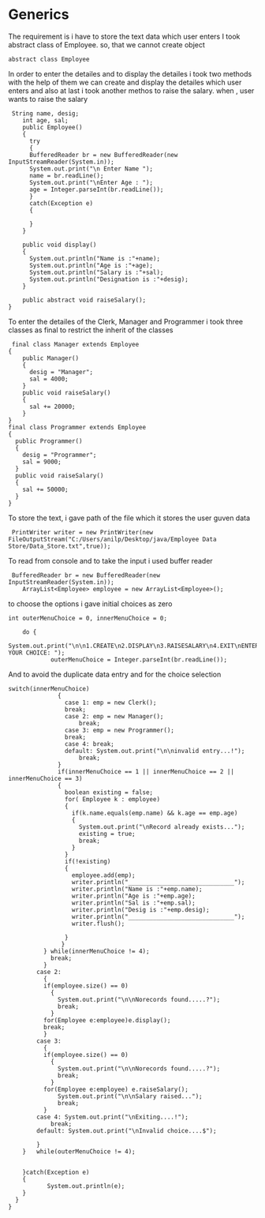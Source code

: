 # Generics

The requirement is i have to store the text data which user enters 
I took abstract class of Employee. so, that we cannot create object 

    abstract class Employee 
 
 In order to enter the detailes and to display the detailes i took two methods with the help of them we can create and display the detailes which user enters
 and also at last i took another methos to raise the salary. when , user wants to raise the salary 
 
     String name, desig;
        int age, sal;
        public Employee() 
        {
          try
          {
          BufferedReader br = new BufferedReader(new InputStreamReader(System.in));
          System.out.print("\n Enter Name ");
          name = br.readLine();
          System.out.print("\nEnter Age : ");
          age = Integer.parseInt(br.readLine());
          }
          catch(Exception e)
          {

          }
        }

        public void display()
        {
          System.out.println("Name is :"+name);
          System.out.println("Age is :"+age);
          System.out.println("Salary is :"+sal);
          System.out.println("Designation is :"+desig);
        }

        public abstract void raiseSalary();
    }
   
 To enter the detailes of the Clerk, Manager and Programmer i took three classes as final to restrict the inherit of the classes
 
     final class Manager extends Employee 
    {
        public Manager() 
        {
          desig = "Manager";
          sal = 4000;
        }
        public void raiseSalary() 
        {
          sal += 20000;
        }
    }
    final class Programmer extends Employee 
    {
      public Programmer() 
      {
        desig = "Programmer";
        sal = 9000;
      }
      public void raiseSalary() 
      {
        sal += 50000;
      }
    }
 
 To store the text, i gave path of the file which it stores the user guven data
 
     PrintWriter writer = new PrintWriter(new FileOutputStream("C:/Users/anilp/Desktop/java/Employee Data Store/Data_Store.txt",true));
     
To read from console and to take the input i used buffer reader

     
     BufferedReader br = new BufferedReader(new InputStreamReader(System.in));
        ArrayList<Employee> employee = new ArrayList<Employee>();
        
  to choose the options i gave initial choices as zero      

    int outerMenuChoice = 0, innerMenuChoice = 0;
	
		do {
				System.out.print("\n\n1.CREATE\n2.DISPLAY\n3.RAISESALARY\n4.EXIT\nENTER YOUR CHOICE: ");
				outerMenuChoice = Integer.parseInt(br.readLine());


And to avoid the duplicate data entry and for the choice selection 



    switch(innerMenuChoice) 
                  {
                    case 1: emp = new Clerk();
                    break;
                    case 2: emp = new Manager();
                        break;
                    case 3: emp = new Programmer();
                    break;
                    case 4: break;
                    default: System.out.print("\n\ninvalid entry...!");
                        break;
                  }
                  if(innerMenuChoice == 1 || innerMenuChoice == 2 || innerMenuChoice == 3) 
                  {
                    boolean existing = false;
                    for( Employee k : employee) 
                    {
                      if(k.name.equals(emp.name) && k.age == emp.age) 
                      {
                        System.out.print("\nRecord already exists...");
                        existing = true;
                        break;
                      }
                    }
                    if(!existing) 
                    {
                      employee.add(emp);
                      writer.println("______________________________");
                      writer.println("Name is :"+emp.name);
                      writer.println("Age is :"+emp.age);
                      writer.println("Sal is :"+emp.sal);
                      writer.println("Desig is :"+emp.desig);
                      writer.println("______________________________");
                      writer.flush();

                    }
                   }
              }	while(innerMenuChoice != 4);
                break;
              }
            case 2: 
              {
              if(employee.size() == 0) 
                {
                  System.out.print("\n\nNorecords found.....?");
                  break;
                }
              for(Employee e:employee)e.display();
              break;
              }
            case 3: 
              {
              if(employee.size() == 0) 
                {
                  System.out.print("\n\nNorecords found.....?");
                  break;
                }
              for(Employee e:employee) e.raiseSalary();
                  System.out.print("\n\nSalary raised...");
                  break;
              }
            case 4: System.out.print("\nExiting....!");
                break;
            default: System.out.print("\nInvalid choice....$");

            }
        }	while(outerMenuChoice != 4);


        }catch(Exception e)
        {
               System.out.println(e);
        }
      }
    }
